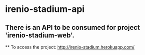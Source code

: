 # irenio-stadium-api

## There is an API to be consumed for project 'irenio-stadium-web'. 

** To access the project:
http://irenio-stadium.herokuapp.com/
